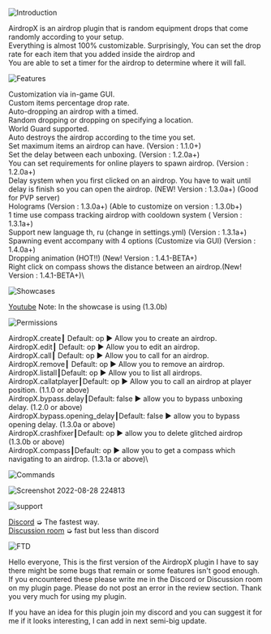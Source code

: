 ![Introduction](https://user-images.githubusercontent.com/88251253/187979164-7d28356c-620a-4a48-8c96-bbd41d1cd081.png)

AirdropX is an airdrop plugin that is random equipment drops that come randomly according to your setup.<br />
Everything is almost 100% customizable. Surprisingly, You can set the drop rate for each item that you added inside the airdrop and<br />
You are able to set a timer for the airdrop to determine where it will fall.

![Features](https://user-images.githubusercontent.com/88251253/187979187-ddaa3f71-5c60-44de-95ff-fd0acaea1a32.png)

Customization via in-game GUI.\
Custom items percentage drop rate.\
Auto-dropping an airdrop with a timed.\
Random dropping or dropping on specifying a location.\
World Guard supported.\
Auto destroys the airdrop according to the time you set.\
Set maximum items an airdrop can have. (Version : 1.1.0+)\
Set the delay between each unboxing. (Version : 1.2.0a+)\
You can set requirements for online players to spawn airdrop. (Version : 1.2.0a+)\
Delay system when you first clicked on an airdrop. You have to wait until delay is finish so you can open the airdrop. (NEW! Version : 1.3.0a+) (Good for PVP server)\
Holograms (Version : 1.3.0a+) (Able to customize on version : 1.3.0b+)\
1 time use compass tracking airdrop with cooldown system ( Version : 1.3.1a+)\
Support new language th, ru (change in settings.yml) (Version : 1.3.1a+)\
Spawning event accompany with 4 options (Customize via GUI) (Version : 1.4.0a+)\
Dropping animation (HOT!!) (New! Version : 1.4.1-BETA+)\
Right click on compass shows the distance between an airdrop.(New! Version : 1.4.1-BETA+)\

![Showcases](https://user-images.githubusercontent.com/88251253/187979216-cd9969f5-5875-4d7e-8a9d-bf3a87d0a8a5.png)

[Youtube](https://www.youtube.com/watch?v=a0jdry1KY5o) Note: In the showcase is using (1.3.0b)

![Permissions](https://user-images.githubusercontent.com/88251253/187979268-97876a6f-7b7f-4424-8f6a-41ec2d3261ef.png)

AirdropX.create┃ Default: op ▶ Allow you to create an airdrop.\
AirdropX.edit┃ Default: op ▶ Allow you to edit an airdrop.\
AirdropX.call┃ Default: op ▶ Allow you to call for an airdrop.\
AirdropX.remove┃ Default: op ▶ Allow you to remove an airdrop.\
AirdropX.listall┃Default: op ▶ Allow you to list all airdrops.\
AirdropX.callatplayer┃Default: op ▶ Allow you to call an airdrop at player position. (1.1.0 or above)\
AirdropX.bypass.delay┃Default: false ▶ allow you to bypass unboxing delay. (1.2.0 or above)\
AirdropX.bypass.opening_delay┃Default: false ▶ allow you to bypass opening delay. (1.3.0a or above)\
AirdropX.crashfixer┃Default: op ▶ allow you to delete glitched airdrop (1.3.0b or above)\
AirdropX.compass┃Default: op ▶ allow you to get a compass which navigating to an airdrop. (1.3.1a or above)\

![Commands](https://user-images.githubusercontent.com/88251253/187979324-064f25b0-107f-43dc-8d10-a10ef0e2e162.png)

![Screenshot 2022-08-28 224813](https://user-images.githubusercontent.com/88251253/187979375-d883b1df-df02-4b70-9109-d6655468e2c6.png)

![support](https://user-images.githubusercontent.com/88251253/187979398-af83d8d3-1842-479e-9760-d748d9ce1a3b.png)

[Discord](https://discord.gg/2YxDhSQjqF) ➭ The fastest way.\
[Discussion room](https://www.spigotmc.org/threads/airdropsx-1-16-5-1-19-x-gui-customization-custom-drop-rate-auto-random-dropping-etc.571353/) ➭ fast but less than discord

![FTD](https://user-images.githubusercontent.com/88251253/187979418-14e3279a-b6ce-4d38-a349-f2bdf9ab5aff.png)

Hello everyone, This is the first version of the AirdropX plugin I have to say there might be some bugs that remain or some features isn't good enough. If you encountered these please write me in the Discord or Discussion room on my plugin page. Please do not post an error in the review section. Thank you very much for using my plugin.

If you have an idea for this plugin join my discord and you can suggest it for me if it looks interesting, I can add in next semi-big update.
